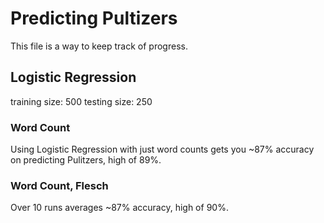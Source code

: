# Predicting Pultizers

This file is a way to keep track of progress.

## Logistic Regression
training size: 500
testing size: 250
### Word Count
Using Logistic Regression with just word counts gets you ~87% accuracy on predicting Pulitzers, high of 89%.

### Word Count, Flesch
Over 10 runs averages ~87% accuracy, high of 90%.
